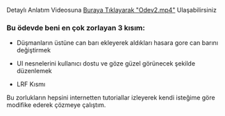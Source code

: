 
Detaylı Anlatım Videosuna [Buraya Tıklayarak "Odev2.mp4"](https://github.com/HarunSMetin/Game_Programming_HW2/blob/main/Odev2.mp4) Ulaşabilirsiniz


### Bu ödevde beni en çok zorlayan 3 kısım:

  - Düşmanların üstüne can barı ekleyerek aldıkları hasara gore can barını değiştirmek

  - UI nesnelerini kullanıcı dostu ve göze güzel görünecek şekilde düzenlemek

  - LRF Kısmı


Bu zorlukların hepsini internetten tutoriallar izleyerek kendi isteğime göre modifike ederek çözmeye çalıştım.
